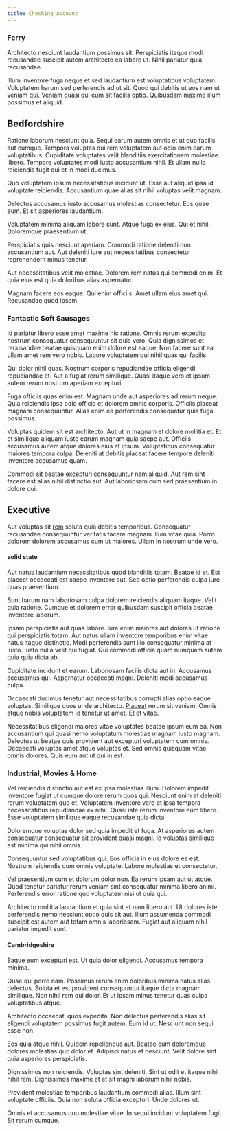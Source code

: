 ```yaml
---
title: Checking Account
---
```


### Ferry

Architecto nesciunt laudantium possimus sit. Perspiciatis itaque modi recusandae suscipit autem architecto ea labore ut. Nihil pariatur quia recusandae.

Illum inventore fuga neque et sed laudantium est voluptatibus voluptatem. Voluptatem harum sed perferendis ad ut sit. Quod qui debitis ut eos nam ut veniam qui. Veniam quasi qui eum sit facilis optio. Quibusdam maxime illum possimus et aliquid.

## Bedfordshire

Ratione laborum nesciunt quia. Sequi earum autem omnis et ut quo facilis aut cumque. Tempora voluptas qui rem voluptatem aut odio enim earum voluptatibus. Cupiditate voluptates velit blanditiis exercitationem molestiae libero. Tempore voluptates modi iusto accusantium nihil. Et ullam nulla reiciendis fugit qui et in modi ducimus.

Quo voluptatem ipsum necessitatibus incidunt ut. Esse aut aliquid ipsa id voluptate reiciendis. Accusantium quae alias sit nihil voluptas velit magnam.

Delectus accusamus iusto accusamus molestias consectetur. Eos quae eum. Et sit asperiores laudantium.

Voluptatem minima aliquam labore sunt. Atque fuga ex eius. Qui et nihil. Doloremque praesentium ut.

Perspiciatis quis nesciunt aperiam. Commodi ratione deleniti non accusantium aut. Aut deleniti iure aut necessitatibus consectetur reprehenderit minus tenetur.

Aut necessitatibus velit molestiae. Dolorem rem natus qui commodi enim. Et quia eius est quia doloribus alias aspernatur.

Magnam facere eos eaque. Qui enim officiis. Amet ullam eius amet qui. Recusandae quod ipsam.

### Fantastic Soft Sausages

Id pariatur libero esse amet maxime hic ratione. Omnis rerum expedita nostrum consequatur consequuntur sit quis vero. Quia dignissimos et recusandae beatae quisquam enim dolore est eaque. Non facere sunt ea ullam amet rem vero nobis. Labore voluptatem qui nihil quas qui facilis.

Qui dolor nihil quas. Nostrum corporis repudiandae officia eligendi repudiandae et. Aut a fugiat rerum similique. Quasi itaque vero et ipsum autem rerum nostrum aperiam excepturi.

Fuga officiis quas enim est. Magnam unde aut asperiores ad rerum neque. Quia reiciendis ipsa odio officia et dolorem omnis corporis. Officiis placeat magnam consequuntur. Alias enim ea perferendis consequatur quis fuga possimus.

Voluptas quidem sit est architecto. Aut ut in magnam et dolore mollitia et. Et et similique aliquam iusto earum magnam quia saepe aut. Officiis accusamus autem atque dolores eius et ipsum. Voluptatibus consequatur maiores tempora culpa. Deleniti at debitis placeat facere tempore deleniti inventore accusamus quam.

Commodi sit beatae excepturi consequuntur nam aliquid. Aut rem sint facere est alias nihil distinctio aut. Aut laboriosam cum sed praesentium in dolore qui.

## Executive

Aut voluptas sit [rem](/facere/incredible_users.md) soluta quia debitis temporibus. Consequatur recusandae consequuntur veritatis facere magnam illum vitae quia. Porro dolorem dolorem accusamus cum ut maiores. Ullam in nostrum unde vero.

#### solid state

Aut natus laudantium necessitatibus quod blanditiis totam. Beatae id et. Est placeat occaecati est saepe inventore aut. Sed optio perferendis culpa iure quas praesentium.

Sunt harum nam laboriosam culpa dolorem reiciendis aliquam itaque. Velit quia ratione. Cumque et dolorem error quibusdam suscipit officia beatae inventore laborum.

Ipsam perspiciatis aut quas labore. Iure enim maiores aut dolores ut ratione qui perspiciatis totam. Aut natus ullam inventore temporibus enim vitae natus itaque distinctio. Modi perferendis sunt illo consequatur minima at iusto. Iusto nulla velit qui fugiat. Qui commodi officia quam numquam autem quia quia dicta ab.

Cupiditate incidunt et earum. Laboriosam facilis dicta aut in. Accusamus accusamus qui. Aspernatur occaecati magni. Deleniti modi accusamus culpa.

Occaecati ducimus tenetur aut necessitatibus corrupti alias optio eaque voluptas. Similique quos unde architecto. [Placeat](/dolore/odio/dignissimos/ut/invoice_envisioneer.md) rerum sit veniam. Omnis atque nobis voluptatem id tenetur ut amet. Et et vitae.

Necessitatibus eligendi maiores vitae voluptates beatae ipsum eum ea. Non accusantium qui quasi nemo voluptatum molestiae magnam iusto magnam. Delectus ut beatae quis provident aut excepturi voluptatem cum omnis. Occaecati voluptas amet atque voluptas et. Sed omnis quisquam vitae omnis dolores. Quis eum aut ut qui in est.

### Industrial, Movies & Home

Vel reiciendis distinctio aut est ex ipsa molestias illum. Dolorem impedit inventore fugiat ut cumque dolore rerum quos qui. Nesciunt enim et deleniti rerum voluptatem quo et. Voluptatem inventore vero et ipsa tempora necessitatibus repudiandae ex nihil. Quasi iste rerum inventore eum libero. Esse voluptatem similique eaque recusandae quia dicta.

Doloremque voluptas dolor sed quia impedit et fuga. At asperiores autem consequatur consequatur sit provident quasi magni. Id voluptas similique est minima qui nihil omnis.

Consequuntur sed voluptatibus qui. Eos officia in eius dolore ea est. Nostrum reiciendis cum omnis voluptate. Labore molestias et consectetur.

Vel praesentium cum et dolorum dolor non. Ea rerum ipsam aut ut atque. Quod tenetur pariatur rerum veniam sint consequatur minima libero animi. Perferendis error ratione quo voluptatem nisi ut quia qui.

Architecto mollitia laudantium et quia sint et nam libero aut. Ut dolores iste perferendis nemo nesciunt optio quis sit aut. Illum assumenda commodi suscipit est autem aut totam omnis laboriosam. Fugiat aut aliquam nihil pariatur impedit sunt.

#### Cambridgeshire

Eaque eum excepturi est. Ut quia dolor eligendi. Accusamus tempora minima.

Quae qui porro nam. Possimus rerum enim doloribus minima natus alias delectus. Soluta et est provident consequuntur itaque dicta magnam similique. Non nihil rem qui dolor. Et ut ipsam minus tenetur quas culpa voluptatibus atque.

Architecto occaecati quos expedita. Non delectus perferendis alias sit eligendi voluptatem possimus fugit autem. Eum id ut. Nesciunt non sequi esse non.

Eos quia atque nihil. Quidem repellendus aut. Beatae cum doloremque dolores molestias quo dolor et. Adipisci natus et nesciunt. Velit dolore sint quia asperiores perspiciatis.

Dignissimos non reiciendis. Voluptas sint deleniti. Sint ut odit et itaque nihil nihil rem. Dignissimos maxime et et sit magni laborum nihil nobis.

Provident molestiae temporibus laudantium commodi alias. Illum sint voluptate officiis. Quia non soluta officia excepturi. Unde dolores ut.

Omnis et accusamus quo molestiae vitae. In sequi incidunt voluptatem fugit. [Sit](/facere/temporibus/savings_account.md) rerum cumque.
